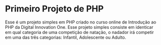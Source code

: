 # Primeiro Projeto de PHP

Esse é um projeto simples em PHP criado no curso online de Introdução ao PHP da Digital Innovation One.
Esse projeto simples consiste em identicar em qual categoria de uma competição de natação, o nadador irá competir em uma das três categorias: Infantil, Adolescente ou Adulto.
